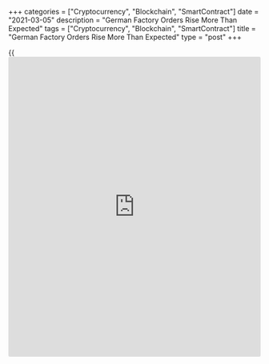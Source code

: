 +++
categories = ["Cryptocurrency", "Blockchain", "SmartContract"]
date = "2021-03-05"
description = "German Factory Orders Rise More Than Expected"
tags = ["Cryptocurrency", "Blockchain", "SmartContract"]
title = "German Factory Orders Rise More Than Expected"
type = "post"
+++

{{<iframe id="large-banner" src="https://www.bounty.group/#slide=7.0" width="100%" height="600" scrolling="no" style="border: 0px solid rgb(216, 221, 230); border-radius: 3px;">}}

Germany's factory orders grew more than expected in January driven by
foreign demand, data from Destatis revealed on Friday.

Factory orders expanded 1.4 percent month-on-month in January, reversing
a revised 2.2 percent fall in the previous month. Orders were forecast
to climb 0.7 percent.

Domestic orders dropped 2.6 percent, while foreign demand grew 4.2
percent in January.  
  
Excluding major orders, real new orders in manufacturing were 2.8
percent higher than in the previous month.

On a yearly basis, factory orders growth slowed to 2.5 percent from 6.1
percent in the prior month.

Data showed that turnover in manufacturing decreased 1.1 percent in
January after rising 2 percent in December.

For comments and feedback [contact](https://www.playgroundfx.com/contact/): editorial@rtt[news](https://www.letsplayfx.com/blog/forex-news-website/).com

[Economic News][1]

 **What parts of the world are seeing the best (and worst) economic
performances lately? Click[here][2] to check out our [Econ Scorecard][2]
and find out! See up-to-the-moment [ranking](https://www.playgroundfx.com/blog/crypto-exchange-ranking/)s for the best and worst
performers in [GDP][3], [unemployment rate][4], [inflation][5] and much
more.**

   1. www.rtt[news](https://www.letsplayfx.com/blog/forex-news-website/).com/Content/EconomicNews.aspx
   2. www.rtt[news](https://www.letsplayfx.com/blog/forex-news-website/).com/economic-scorecard/world-rank/PPI/highest-performance.aspx
   3. www.rtt[news](https://www.letsplayfx.com/blog/forex-news-website/).com/economic-scorecard/world-rank/GDP/highest-performance.aspx
   4. www.rtt[news](https://www.letsplayfx.com/blog/forex-news-website/).com/economic-scorecard/world-rank/unemployment-rate/lowest-performance.aspx
   5. www.rtt[news](https://www.letsplayfx.com/blog/forex-news-website/).com/economic-scorecard/world-rank/CPI/highest-performance.aspx